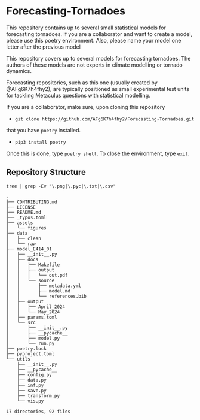 # Forecasting-Tornadoes

This repository contains up to several small statistical models for forecasting tornadoes. If you are a collaborator and want to create a model, please use this poetry environment. Also, please name your model one letter after the previous model

This repository covers up to several models for forecasting tornadoes. The authors of these models are not experts in climate modelling or tornado dynamics.

Forecasting repositories, such as this one (usually created by @AFg6K7h4fhy2), are typically positioned as small experimental test units for tackling Metaculus questions with statistical modelling.

If you are a collaborator, make sure, upon cloning this repository

* `git clone https://github.com/AFg6K7h4fhy2/Forecasting-Tornadoes.git`

that you have `poetry` installed.

* `pip3 install poetry`

Once this is done, type `poetry shell`. To close the environment, type `exit`.

## Repository Structure

`tree | grep -Ev "\.png|\.pyc|\.txt|\.csv"`


```
.
├── CONTRIBUTING.md
├── LICENSE
├── README.md
├── _typos.toml
├── assets
│   └── figures
├── data
│   ├── clean
│   └── raw
├── model_E414_01
│   ├── __init__.py
│   ├── docs
│   │   ├── Makefile
│   │   ├── output
│   │   │   └── out.pdf
│   │   └── source
│   │       ├── metadata.yml
│   │       ├── model.md
│   │       └── references.bib
│   ├── output
│   │   ├── April_2024
│   │   └── May_2024
│   ├── params.toml
│   └── src
│       ├── __init__.py
│       ├── __pycache__
│       ├── model.py
│       └── run.py
├── poetry.lock
├── pyproject.toml
└── utils
    ├── __init__.py
    ├── __pycache__
    ├── config.py
    ├── data.py
    ├── inf.py
    ├── save.py
    ├── transform.py
    └── vis.py

17 directories, 92 files
```


<!-- ## Setting Up A Model



## Model Notes: E414 01

__Equations__




__Diagram__ -->

